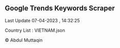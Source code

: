 

## Google Trends Keywords Scraper 
 
Last Update 07-04-2023 , 14:32:25

Country List :
VIETNAM.json



© Abdul Muttaqin 
